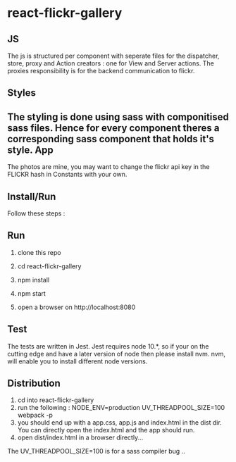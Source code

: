 # react-flickr-gallery

JS 
--
The js is structured per component with seperate files for the dispatcher, store, proxy and Action creators : one for View and Server actions.  The proxies responsibility is for the backend communication to flickr.

Styles
------
The styling is done using sass with componitised sass files. Hence for every component theres a corresponding sass component that holds it's style.
App
----
The photos are mine, you may want to change the flickr api key in the FLICKR hash in Constants with your own.

Install/Run
-----------
Follow these steps :

Run
-------

1. clone this repo

2. cd react-flickr-gallery

3. npm install

5. npm start

6. open a browser on http://localhost:8080

Test
-------

The tests are written in Jest.  Jest requires node 10.*, so if your on the cutting edge and have a later version of node
then please install nvm.
nvm, will enable you to install different node versions.

Distribution
------------

1. cd into react-flickr-gallery
2. run the following : NODE_ENV=production UV_THREADPOOL_SIZE=100 webpack -p
3. you should end up with a app.css, app.js and index.html in the dist dir.  You can directly open the index.html and the app should run.
4. open dist/index.html in a browser directly...

The UV_THREADPOOL_SIZE=100 is for a sass compiler bug ..


